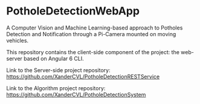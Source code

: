 # PotholeDetectionWebApp

A Computer Vision and Machine Learning-based approach to Potholes Detection and Notification through a Pi-Camera mounted on moving vehicles.

This repository contains the client-side component of the project: the web-server based on Angular 6 CLI.

Link to the Server-side project repository: https://github.com/XanderCVL/PotholeDetectionRESTService

Link to the Algorithm project repository: https://github.com/XanderCVL/PotholeDetectionSystem
